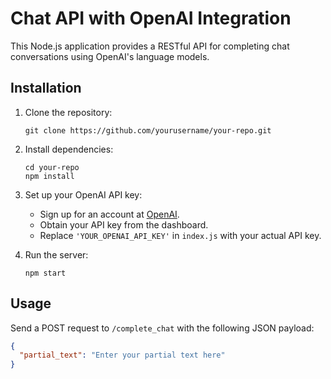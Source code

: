 # Chat API with OpenAI Integration

This Node.js application provides a RESTful API for completing chat conversations using OpenAI's language models.

## Installation

1. Clone the repository:

    ```
    git clone https://github.com/yourusername/your-repo.git
    ```

2. Install dependencies:

    ```
    cd your-repo
    npm install
    ```

3. Set up your OpenAI API key:
   - Sign up for an account at [OpenAI](https://openai.com).
   - Obtain your API key from the dashboard.
   - Replace `'YOUR_OPENAI_API_KEY'` in `index.js` with your actual API key.

4. Run the server:

    ```
    npm start
    ```

## Usage

Send a POST request to `/complete_chat` with the following JSON payload:

```json
{
  "partial_text": "Enter your partial text here"
}
